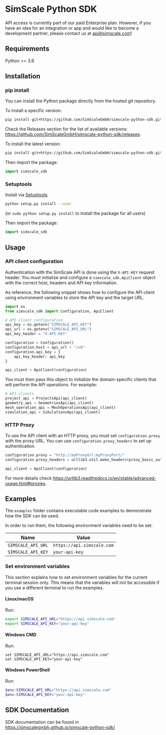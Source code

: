 # SimScale Python SDK

API access is currently part of our paid Enterprise plan. However, if you have an idea for an integration or app and would like to become a development partner, please contact us at api@simscale.com!

## Requirements

Python >= 3.6

## Installation
### pip install

You can install the Python package directly from the hosted git repository.

To install a specific version:

```sh
pip install git+https://github.com/SimScaleGmbH/simscale-python-sdk.git@6.0.0
```

Check the Releases section for the list of available versions: https://github.com/SimScaleGmbH/simscale-python-sdk/releases.

To install the latest version:

```sh
pip install git+https://github.com/SimScaleGmbH/simscale-python-sdk.git
```

Then import the package:
```python
import simscale_sdk
```

### Setuptools

Install via [Setuptools](http://pypi.python.org/pypi/setuptools).

```sh
python setup.py install --user
```
(or `sudo python setup.py install` to install the package for all users)

Then import the package:
```python
import simscale_sdk
```

## Usage
### API client configuration

Authentication with the SimScale API is done using the `X-API-KEY` request header. You must initialize and configure a
`simscale_sdk.ApiClient` object with the correct host, headers and API key information.

As reference, the following snippet shows how to configure the API client using environment variables to store the API
key and the target URL.

```python
import os
from simscale_sdk import Configuration, ApiClient

# API client configuration
api_key = os.getenv("SIMSCALE_API_KEY")
api_url = os.getenv("SIMSCALE_API_URL")
api_key_header = "X-API-KEY"

configuration = Configuration()
configuration.host = api_url + "/v0"
configuration.api_key = {
    api_key_header: api_key
}

api_client = ApiClient(configuration)
```

You must then pass this object to initialize the domain-specific clients that will perform the API operations. For example:

```python
# API clients
project_api = ProjectsApi(api_client)
geometry_api = GeometriesApi(api_client)
mesh_operation_api = MeshOperationsApi(api_client)
simulation_api = SimulationsApi(api_client)
```

### HTTP Proxy

To use the API client with an HTTP proxy, you must set `configuration.proxy` with the proxy URL. You can use `configuration.proxy_headers`
to set up authentication.
```python
configuration.proxy = "http://myProxyUrl:myProxyPort/"
configuration.proxy_headers = urllib3.util.make_headers(proxy_basic_auth='username:password') # Optional - example with Basic authentication

api_client = ApiClient(configuration)
```

For more details check https://urllib3.readthedocs.io/en/stable/advanced-usage.html#proxies.

## Examples

The `examples` folder contains executable code examples to demonstrate how the SDK can be used.

In order to run them, the following environment variables need to be set:

| Name               | Value                      |
|--------------------|----------------------------|
| `SIMSCALE_API_URL` | `https://api.simscale.com` |
| `SIMSCALE_API_KEY` | `your-api-key`             |

### Set environment variables

This section explains how to set environment variables for the current terminal session only. This means that the
variables will not be accessible if you use a different terminal to run the examples.

#### Linux/macOS
Run:
```sh
export SIMSCALE_API_URL="https://api.simscale.com"
export SIMSCALE_API_KEY="your-api-key"
```

#### Windows CMD
Run:
```console
set SIMSCALE_API_URL="https://api.simscale.com"
set SIMSCALE_API_KEY="your-api-key"
```

#### Windows PowerShell
Run:
```powershell
$env:SIMSCALE_API_URL="https://api.simscale.com"
$env:SIMSCALE_API_KEY="your-api-key"
```

## SDK Documentation

SDK documentation can be found in https://simscalegmbh.github.io/simscale-python-sdk/